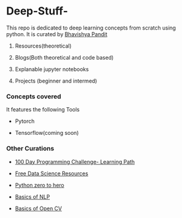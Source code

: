 # Deep-Stuff-
This repo is dedicated to deep learning concepts from scratch using python. It is curated by [Bhavishya Pandit](https://www.linkedin.com/in/bhavishya-pandit/)


1. Resources(theoretical)

2. Blogs(Both theoretical and code based)

3. Explanable jupyter notebooks

4. Projects (beginner and intermed)


### Concepts covered

It features the following Tools

* Pytorch

* Tensorflow(coming soon)

### Other Curations

* [100 Day Programming Challenge- Learning Path](https://github.com/bhav09/100dayProgrammingChallenge_LearningPath)

* [Free Data Science Resources](https://github.com/bhav09/FREE-Data-Science-Resources)

* [Python zero to hero](https://github.com/bhav09/python_zero_to_hero)

* [Basics of NLP](https://github.com/bhav09/NLP_basics)

* [Basics of Open CV](https://github.com/bhav09/OpenCV_template)
